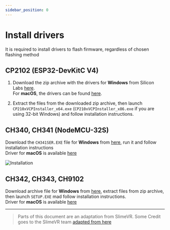 ```yaml
---
sidebar_position: 0
---
```


# Install drivers

It is required to install drivers to flash firmware, regardless of chosen flashing method

## CP2102 (ESP32-DevKitC V4)

1. Download the zip archive with the drivers for **Windows** from Silicon Labs [here](https://www.silabs.com/documents/public/software/CP210x_Windows_Drivers.zip).  
   For **macOS**, the drivers can be found [here](https://www.silabs.com/developers/usb-to-uart-bridge-vcp-drivers?tab=downloads).

2. Extract the files from the downloaded zip archive, then launch `CP210xVCPInstaller_x64.exe` (`CP210xVCPInstaller_x86.exe` if you are using 32-bit Windows) and follow installation instructions.

## CH340, CH341 (NodeMCU-32S)

Download the `CH341SER.EXE` file for **Windows** from [here](https://cdn.sparkfun.com/assets/learn_tutorials/8/4/4/CH341SER.EXE), run it and follow installation instructions  
Driver for **macOS** is available [here](https://www.wch.cn/downloads/CH341SER_MAC_ZIP.html)

![Installation](https://i.imgur.com/9Ztro0h.gif)

## CH342, CH343, CH9102

Download archive file for **Windows** from [here](https://www.wch.cn/downloads/CH343SER_ZIP.html), extract files from zip archive, then launch `SETUP.EXE` mad follow installation instructions.  
Driver for **macOS** is available [here](https://www.wch.cn/downloads/CH34XSER_MAC_ZIP.html)

---

> Parts of this document are an adaptation from SlimeVR. Some Credit goes to the SlimeVR team [adapted from here](https://docs.slimevr.dev/firmware/setup-and-install.html)